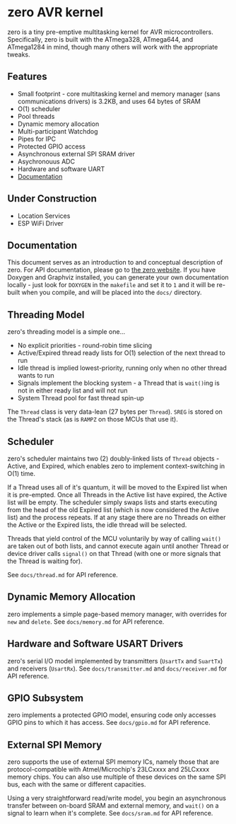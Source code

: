 # zero AVR kernel
zero is a tiny pre-emptive multitasking kernel for AVR microcontrollers. Specifically, zero is built with the ATmega328, ATmega644, and ATmega1284 in mind, though many others will work with the appropriate tweaks.

## Features
- Small footprint - core multitasking kernel and memory manager (sans communications drivers) is 3.2KB, and uses 64 bytes of SRAM
- O(1) scheduler
- Pool threads
- Dynamic memory allocation
- Multi-participant Watchdog
- Pipes for IPC
- Protected GPIO access
- Asynchronous external SPI SRAM driver
- Asychronouus ADC
- Hardware and software UART
- [Documentation](http://zero.tcri.com.au)

## Under Construction
- Location Services
- ESP WiFi Driver

## Documentation
This document serves as an introduction to and conceptual description of zero. For API documentation, please go to [the zero website](http://zero.tcri.com.au). If you have Doxygen and Graphviz installed, you can generate your own documentation locally - just look for `DOXYGEN` in the `makefile` and set it to `1` and it will be re-built when you compile, and will be placed into the `docs/` directory.

## Threading Model
zero's threading model is a simple one...

 - No explicit priorities - round-robin time slicing
 - Active/Expired thread ready lists for O(1) selection of the next thread to run
 - Idle thread is implied lowest-priority, running only when no other thread wants to run
 - Signals implement the blocking system - a Thread that is `wait()`ing is not in either ready list and will not run
 - System Thread pool for fast thread spin-up

 The `Thread` class is very data-lean (27 bytes per `Thread`). `SREG` is stored on the Thread's stack (as is `RAMPZ` on those MCUs that use it).

 ## Scheduler
 zero's scheduler maintains two (2) doubly-linked lists of `Thread` objects - Active, and Expired, which enables zero to implement context-switching in O(1) time.

If a Thread uses all of it's quantum, it will be moved to the Expired list when it is pre-empted. Once all Threads in the Active list have expired, the Active list will be empty. The scheduler simply swaps lists and starts executing from the head of the old Expired list (which is now considered the Active list) and the process repeats. If at any stage there are no Threads on either the Active or the Expired lists, the idle thread will be selected.

Threads that yield control of the MCU voluntarily by way of calling `wait()` are taken out of both lists, and cannot execute again until another Thread or device driver calls `signal()` on that Thread (with one or more signals that the Thread is waiting for).

See `docs/thread.md` for API reference.

## Dynamic Memory Allocation
zero implements a simple page-based memory manager, with overrides for `new` and `delete`. See `docs/memory.md` for API reference.

## Hardware and Software USART Drivers
zero's serial I/O model implemented by transmitters (`UsartTx` and `SuartTx`) and receivers (`UsartRx`). See `docs/transmitter.md` and `docs/receiver.md` for API reference.

## GPIO Subsystem

zero implements a protected GPIO model, ensuring code only accesses GPIO pins to which it has access. See `docs/gpio.md` for API reference.

## External SPI Memory
zero supports the use of external SPI memory ICs, namely those that are protocol-compatible with Atmel/Microchip's 23LCxxxx and 25LCxxxx memory chips. You can also use multiple of these devices on the same SPI bus, each with the same or different capacities.

Using a very straightforward read/write model, you begin an asynchronous transfer between on-board SRAM and external memory, and `wait()` on a signal to learn when it's complete. See `docs/sram.md` for API reference.
